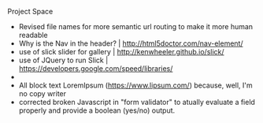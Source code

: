 Project Space

- Revised file names for more semantic url routing to make it more human readable
- Why is the Nav in the header? | http://html5doctor.com/nav-element/
- use of slick slider for gallery | http://kenwheeler.github.io/slick/
- use of JQuery to run Slick | https://developers.google.com/speed/libraries/
- 
- All block text LoremIpsum (https://www.lipsum.com/) because, well, I'm no copy writer
- corrected broken Javascript in "form validator" to atually evaluate a field properly and provide a boolean (yes/no) output.
